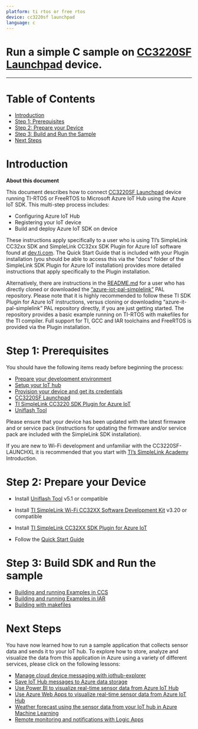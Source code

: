 ```yaml
---
platform: ti rtos or free rtos
device: cc3220sf launchpad
language: c
---
```


Run a simple C sample on [CC3220SF Launchpad](http://www.ti.com/tool/cc3220sf-launchxl) device.
===
---

# Table of Contents

-   [Introduction](#Introduction)
-   [Step 1: Prerequisites](#Prerequisites)
-   [Step 2: Prepare your Device](#PrepareDevice)
-   [Step 3: Build and Run the Sample](#Build)
-   [Next Steps](#NextSteps)

<a name="Introduction"></a>
# Introduction

**About this document**

This document describes how to connect [CC3220SF Launchpad](http://www.ti.com/tool/cc3220sf-launchxl) device running TI-RTOS or FreeRTOS to Microsoft Azure IoT Hub using the Azure IoT SDK. This multi-step process includes:

-   Configuring Azure IoT Hub
-   Registering your IoT device
-   Build and deploy Azure IoT SDK on device

 These instructions apply specifically to a user who is using TI’s SimpleLink CC32xx SDK and SimpleLink CC32xx SDK Plugin for Azure IoT software found at [dev.ti.com](http://dev.ti.com/tirex/#/). The Quick Start Guide that is included with your Plugin installation (you should be able to access this via the "docs" folder of the SimpleLink SDK Plugin for Azure IoT installation) provides more detailed instructions that apply specifically to the Plugin installation. 

 Alternatively, there are instructions in the [README.md](https://github.com/TexasInstruments/azure-iot-pal-simplelink/blob/master/README.md) for a user who has directly cloned or downloaded the [“azure-iot-pal-simplelink”](https://github.com/TexasInstruments/azure-iot-pal-simplelink) PAL repository. Please note that it is highly recommended to follow these TI SDK Plugin for Azure IoT instructions, versus cloning or downloading “azure-it-pal-simplelink” PAL repository directly, if you are just getting started.  The repository provides a basic example running on TI-RTOS with makefiles for the TI compiler.  Full support for TI, GCC and IAR toolchains and FreeRTOS is provided via the Plugin installation.

<a name="Prerequisites"></a>
# Step 1: Prerequisites

You should have the following items ready before beginning the process:

-   [Prepare your development environment][setup-devbox-windows]
-   [Setup your IoT hub][lnk-setup-iot-hub]
-   [Provision your device and get its credentials][lnk-manage-iot-hub]
-   [CC3220SF Launchpad](http://www.ti.com/tool/cc3220sf-launchxl)
-   [TI SimpleLink CC3220 SDK Plugin for Azure IoT](http://www.ti.com/tool/simplelink-sdk-plugin-for-azureiot)
-   [Uniflash Tool](http://www.ti.com/tool/Uniflash)

Please ensure that your device has been updated with the latest firmware and or service pack (instructions for updating the firmware and/or service pack are included with the SimpleLink SDK installation).

If you are new to Wi-Fi development and unfamiliar with the CC3220SF-LAUNCHXL it is recommended that you start with [TI’s SimpleLink Academy](http://dev.ti.com/tirex/#/?link=Software%2FSimpleLink%20CC32xx%20SDK%2FSimpleLink%20Academy) Introduction.

<a name="PrepareDevice"></a>
# Step 2: Prepare your Device

-   Install [Uniflash Tool](http://www.ti.com/tool/Uniflash) v5.1 or compatible

-   Install [TI SimpleLink Wi-Fi CC32XX Software Development Kit](http://www.ti.com/tool/simplelink-cc3220-sdk) v3.20 or compatible

-   Install [TI SimpleLink CC32XX SDK Plugin for Azure IoT](http://dev.ti.com/tirex/#/?link=Software%2FSimpleLink%20SDK%20Plugins%2FSimpleLink%20CC32XX%20SDK%20Azure%20IoT%20Plugin)

-   Follow the [Quick Start Guide](http://dev.ti.com/tirex/#/?link=Software%2FSimpleLink%20SDK%20Plugins%2FSimpleLink%20CC32XX%20SDK%20Azure%20IoT%20Plugin%2FDocuments%2FQuick%20Start%20Guide)

<a name="Build"></a>
# Step 3: Build SDK and Run the sample

-   [Building and running Examples in CCS](http://dev.ti.com/tirex/#/?link=Software%2FSimpleLink%20SDK%20Plugins%2FSimpleLink%20CC32XX%20SDK%20Azure%20IoT%20Plugin%2FDocuments%2FQuick%20Start%20Guide)
-   [Building and running Examples in IAR](http://dev.ti.com/tirex/#/?link=Software%2FSimpleLink%20SDK%20Plugins%2FSimpleLink%20CC32XX%20SDK%20Azure%20IoT%20Plugin%2FDocuments%2FQuick%20Start%20Guide)
-   [Building with makefiles](http://dev.ti.com/tirex/#/?link=Software%2FSimpleLink%20SDK%20Plugins%2FSimpleLink%20CC32XX%20SDK%20Azure%20IoT%20Plugin%2FDocuments%2FQuick%20Start%20Guide)

<a name="NextSteps"></a>
# Next Steps

You have now learned how to run a sample application that collects sensor data and sends it to your IoT hub. To explore how to store, analyze and visualize the data from this application in Azure using a variety of different services, please click on the following lessons:

-   [Manage cloud device messaging with iothub-explorer]
-   [Save IoT Hub messages to Azure data storage]
-   [Use Power BI to visualize real-time sensor data from Azure IoT Hub]
-   [Use Azure Web Apps to visualize real-time sensor data from Azure IoT Hub]
-   [Weather forecast using the sensor data from your IoT hub in Azure Machine Learning]
-   [Remote monitoring and notifications with Logic Apps]   

[Manage cloud device messaging with iothub-explorer]: https://docs.microsoft.com/en-us/azure/iot-hub/iot-hub-explorer-cloud-device-messaging
[Save IoT Hub messages to Azure data storage]: https://docs.microsoft.com/en-us/azure/iot-hub/iot-hub-store-data-in-azure-table-storage
[Use Power BI to visualize real-time sensor data from Azure IoT Hub]: https://docs.microsoft.com/en-us/azure/iot-hub/iot-hub-live-data-visualization-in-power-bi
[Use Azure Web Apps to visualize real-time sensor data from Azure IoT Hub]: https://docs.microsoft.com/en-us/azure/iot-hub/iot-hub-live-data-visualization-in-web-apps
[Weather forecast using the sensor data from your IoT hub in Azure Machine Learning]: https://docs.microsoft.com/en-us/azure/iot-hub/iot-hub-weather-forecast-machine-learning
[Remote monitoring and notifications with Logic Apps]: https://docs.microsoft.com/en-us/azure/iot-hub/iot-hub-monitoring-notifications-with-azure-logic-apps
[setup-devbox-windows]: https://github.com/Azure/azure-iot-sdk-c/blob/master/doc/devbox_setup.md
[lnk-setup-iot-hub]: ../setup_iothub.md
[lnk-manage-iot-hub]: ../manage_iot_hub.md
